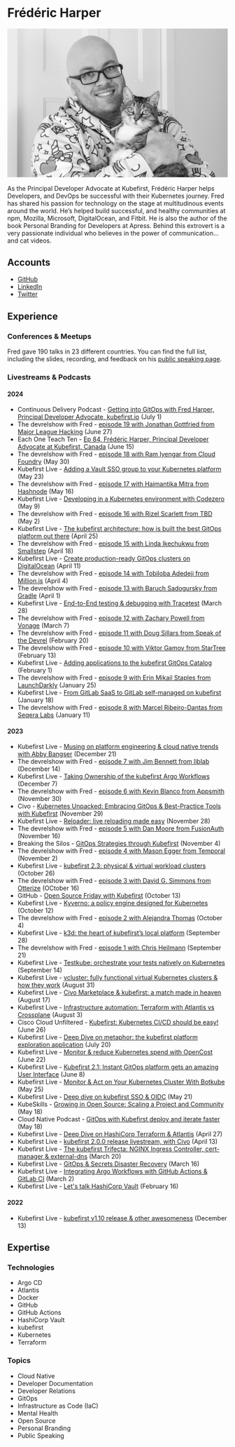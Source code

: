 # Frédéric Harper

![Frédéric Harper smiling with his cat in his hands](../pictures/fred.jpeg)

As the Principal Developer Advocate at Kubefirst, Frédéric Harper helps Developers, and DevOps be successful with their Kubernetes journey. Fred has shared his passion for technology on the stage at multitudinous events around the world. He’s helped build successful, and healthy communities at npm, Mozilla, Microsoft, DigitalOcean, and Fitbit. He is also the author of the book Personal Branding for Developers at Apress. Behind this extrovert is a very passionate individual who believes in the power of communication... and cat videos.

## Accounts

- [GitHub](https://github.com/fharper)
- [LinkedIn](https://www.linkedin.com/in/fredericharper)
- [Twitter](https://twitter.com/fharper)

## Experience

### Conferences & Meetups

Fred gave 190 talks in 23 different countries. You can find the full list, including the slides, recording, and feedback on his [public speaking page](https://fred.dev/speaking/).

### Livestreams & Podcasts

#### 2024

- Continuous Delivery Podcast - [Getting into GitOps with Fred Harper, Principal Developer Advocate, kubefirst.io](https://www.youtube.com/watch?v=6nwiRpzz7wM) (July 1)
- The devrelshow with Fred - [episode 19 with Jonathan Gottfried from Major League Hacking](https://www.youtube.com/watch?v=8gyUad-8rN4) (June 27)
- Each One Teach Ten - [Ep 84, Frédéric Harper, Principal Developer Advocate at Kubefirst, Canada](https://www.youtube.com/watch?v=bmzutcikjvY) (June 15)
- The devrelshow with Fred - [episode 18 with Ram Iyengar from Cloud Foundry](https://www.youtube.com/watch?v=gxsN4JykdYk) (May 30)
- Kubefirst Live - [Adding a Vault SSO group to your Kubernetes platform](https://www.youtube.com/watch?v=RZSVr2ASBdM) (May 23)
- The devrelshow with Fred - [episode 17 with Haimantika Mitra from Hashnode](https://www.youtube.com/watch?v=E3qjPt26nMw) (May 16)
- Kubefirst Live - [Developing in a Kubernetes environment with Codezero](https://www.youtube.com/watch?v=1TsTHb90cX0) (May 9)
- The devrelshow with Fred - [episode 16 with Rizel Scarlett from TBD](https://www.youtube.com/watch?v=CrjxuX2ulQw) (May 2)
- Kubefirst Live - [The kubefirst architecture: how is built the best GitOps platform out there](https://www.youtube.com/watch?v=_jlFBtGl1I4) (April 25)
- The devrelshow with Fred - [episode 15 with Linda Ikechukwu from Smallstep](https://www.youtube.com/watch?v=KcxLzJO5R2E) (April 18)
- Kubefirst Live - [Create production-ready GitOps clusters on DigitalOcean](https://www.youtube.com/watch?v=LqEk5T8VF18) (April 11)
- The devrelshow with Fred - [episode 14 with Tobiloba Adedeji from Million.js](https://www.youtube.com/watch?v=bCArd6cCJhk) (April 4)
- The devrelshow with Fred - [episode 13 with Baruch Sadogursky from Gradle](https://www.youtube.com/watch?v=IjtQZFP2QTA) (April 1)
- Kubefirst Live - [End-to-End testing & debugging with Tracetest](https://www.youtube.com/watch?v=mZUHbs2Npms) (March 28)
- The devrelshow with Fred - [episode 12 with Zachary Powell from Vonage](https://www.youtube.com/watch?v=fGMe3nbJU9M) (March 7)
- The devrelshow with Fred - [episode 11 with Doug Sillars from Speak of the Devrel](https://www.youtube.com/watch?v=zH-CVs55V68) (February 20)
- The devrelshow with Fred - [episode 10 with Viktor Gamov from StarTree](https://www.youtube.com/watch?v=vCJQmmsfcKw) (February 13)
- Kubefirst Live - [Adding applications to the kubefirst GitOps Catalog](https://www.youtube.com/watch?v=O8pTLnqIAuk) (February 1)
- The devrelshow with Fred - [episode 9 with Erin Mikail Staples from LaunchDarkly](https://www.youtube.com/watch?v=0sumXXdYZY8) (January 25)
- Kubefirst Live - [From GitLab SaaS to GitLab self-managed on kubefirst](https://www.youtube.com/watch?v=zKZP9IDeY0c) (January 18)
- The devrelshow with Fred - [episode 8 with Marcel Ribeiro-Dantas from Seqera Labs](https://www.youtube.com/watch?v=ZBsGCR12oFI) (January 11)

#### 2023

- Kubefirst Live - [Musing on platform engineering & cloud native trends with Abby Bangser](https://www.youtube.com/watch?v=LjrusegcNAI) (December 21)
- The devrelshow with Fred - [episode 7 with Jim Bennett from liblab](https://www.youtube.com/watch?v=mDfzgHR9w6w) (December 14)
- Kubefirst Live - [Taking Ownership of the kubefirst Argo Workflows](https://www.youtube.com/watch?v=OuPynDbN3W8) (December 7)
- The devrelshow with Fred - [episode 6 with Kevin Blanco from Appsmith](https://www.youtube.com/watch?v=KpXHxyFTARA) (November 30)
- Civo - [Kubernetes Unpacked: Embracing GitOps & Best-Practice Tools with Kubefirst](https://www.youtube.com/live/03dAJ3in8wM) (November 29)
- Kubefirst Live - [Reloader: live reloading made easy](https://www.youtube.com/watch?v=65HFXDfaYCQ) (November 28)
- The devrelshow with Fred - [episode 5 with Dan Moore from FusionAuth](https://www.youtube.com/watch?v=93weiQSO6vc) (November 16)
- Breaking the Silos - [GitOps Strategies through Kubefirst](https://www.youtube.com/live/om1rxvKJe3M) (November 4)
- The devrelshow with Fred - [episode 4 with Mason Egger from Temporal](https://www.youtube.com/watch?v=fd8v15-11Ic) (November 2)
- Kubefirst Live - [kubefirst 2.3: physical & virtual workload clusters](https://www.youtube.com/watch?v=KAo3KPYjQ98) (October 26)
- The devrelshow with Fred - [episode 3 with David G. Simmons from Otterize](https://www.youtube.com/watch?v=sQvimBNlvSY) (OCtober 16)
- GitHub - [Open Source Friday with Kubefirst](https://www.youtube.com/live/FEmb12t6i6Y) (October 13)
- Kubefirst Live - [Kyverno: a policy engine designed for Kubernetes](https://www.youtube.com/watch?v=hsf58XJD3j4) (October 12)
- The devrelshow with Fred - [episode 2 with Alejandra Thomas](https://www.youtube.com/watch?v=lq4UHTJ4yEY) (October 4)
- Kubefirst Live - [k3d: the heart of kubefirst’s local platform](https://www.youtube.com/watch?v=Ff9dVcTqKMg) (September 28)
- The devrelshow with Fred - [episode 1 with Chris Heilmann](https://www.youtube.com/watch?v=y_9zT57pyK0) (September 21)
- Kubefirst Live - [Testkube: orchestrate your tests natively on Kubernetes](https://www.youtube.com/watch?v=C7Tzi46HQqQ&t=2s) (September 14)
- Kubefirst Live - [vcluster: fully functional virtual Kubernetes clusters & how they work](https://www.youtube.com/watch?v=gVmuiK5uY7Q) (August 31)
- Kubefirst Live - [Civo Marketplace & kubefirst: a match made in heaven](https://www.youtube.com/watch?v=d3ytIg8Yqws) (August 17)
- Kubefirst Live - [Infrastructure automation: Terraform with Atlantis vs Crossplane](https://www.youtube.com/watch?v=D9vo4Xscktw) (August 3)
- Cisco Cloud Unfiltered - [Kubefirst: Kubernetes CI/CD should be easy!](https://www.youtube.com/watch?v=Jnk8ac6Bu88) (June 26)
- Kubefirst Live - [Deep Dive on metaphor: the kubefirst platform exploration application](https://www.youtube.com/watch?v=wCAWh__xXqQ) (July 20)
- Kubefirst Live - [Monitor & reduce Kubernetes spend with OpenCost](https://www.youtube.com/watch?v=k8j3GZokQp8) (June 22)
- Kubefirst Live - [Kubefirst 2.1: Instant GitOps platform gets an amazing User Interface](https://www.youtube.com/watch?v=WWuwjRpSewM) (June 8)
- Kubefirst Live - [Monitor & Act on Your Kubernetes Cluster With Botkube](https://www.youtube.com/watch?v=RLmU472lync) (May 25)
- Kubefirst Live - [Deep dive on kubefirst SSO & OIDC](https://www.youtube.com/watch?v=lmrHHrM2Jts) (May 21)
- KubeSkills - [Growing in Open Source: Scaling a Project and Community](https://www.youtube.com/watch?v=NMZxuazgaRM) (May 18)
- Cloud Native Podcast - [GitOps with Kubefirst deploy and iterate faster](https://www.youtube.com/watch?v=OIJqNX-jQTc) (May 18)
- Kubefirst Live - [Deep Dive on HashiCorp Terraform & Atlantis](https://www.youtube.com/watch?v=g-9_dQUzN4o) (April 27)
- Kubefirst Live - [kubefirst 2.0.0 release livestream, with Civo](https://www.youtube.com/watch?v=l0MRtWbbiDk) (April 13)
- Kubefirst Live - [The kubefirst Trifecta: NGINX Ingress Controller, cert-manager & external-dns](https://www.youtube.com/watch?v=o6dt-2Dp1xE) (March 20)
- Kubefirst Live - [GitOps & Secrets Disaster Recovery](https://www.youtube.com/watch?v=7pt2P8Pv8a4) (March 16)
- Kubefirst Live - [Integrating Argo Workflows with GitHub Actions & GitLab CI](https://www.youtube.com/watch?v=4VrgjdlpCmo) (March 2)
- Kubefirst Live - [Let's talk HashiCorp Vault](https://www.youtube.com/watch?v=vczxh0SH5Hk) (February 16)

#### 2022

- Kubefirst Live - [kubefirst v1.10 release & other awesomeness](https://www.youtube.com/watch?v=cjbWbyWCI4Q) (December 13)

## Expertise

### Technologies

- Argo CD
- Atlantis
- Docker
- GitHub
- GitHub Actions
- HashiCorp Vault
- kubefirst
- Kubernetes
- Terraform

### Topics

- Cloud Native
- Developer Documentation
- Developer Relations
- GitOps
- Infrastructure as Code (IaC)
- Mental Health
- Open Source
- Personal Branding
- Public Speaking
